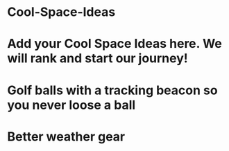 # Cool-Space-Ideas

# Add your Cool Space Ideas here.  We will rank and start our journey!

#  Golf balls with a tracking beacon so you never loose a ball

# Better weather gear
